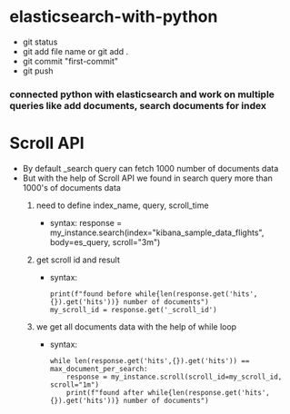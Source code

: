 # elasticsearch-with-python
-  git status
-  git add file name or git add .
-  git commit "first-commit"
-  git push

### connected python with elasticsearch and work on multiple queries like add documents, search documents for index

# Scroll API
-   By default _search query can fetch 1000 number of documents data
-   But with the help of Scroll API we found in search query more than 1000's of documents data 
    1.  need to define index_name, query, scroll_time
        - syntax:
            <!-- -   got response -->
            response = my_instance.search(index="kibana_sample_data_flights", body=es_query, scroll="3m")
            
    2.  get scroll id and result
        -   syntax:
            <!-- -  first we get 1000 hits/record here before while loop -->
                print(f"found before while{len(response.get('hits',{}).get('hits'))} number of documents")
                my_scroll_id = response.get('_scroll_id')

    3.  we get all documents data with the help of while loop  
        -   syntax:
            <!-- -   while loop -->
                while len(response.get('hits',{}).get('hits')) == max_document_per_search:
                    response = my_instance.scroll(scroll_id=my_scroll_id, scroll="1m")
                    print(f"found after while{len(response.get('hits',{}).get('hits'))} number of documents")